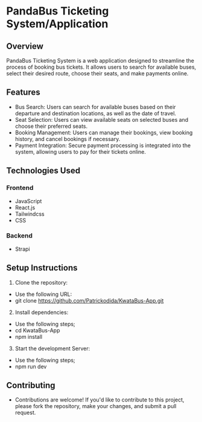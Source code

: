 # PandaBus Ticketing System/Application

## Overview

PandaBus Ticketing System is a web application designed to streamline the process of booking bus tickets. It allows users to search for available buses, select their desired route, choose their seats, and make payments online.

## Features

- Bus Search: Users can search for available buses based on their departure and destination locations, as well as the date of travel.
- Seat Selection: Users can view available seats on selected buses and choose their preferred seats.
- Booking Management: Users can manage their bookings, view booking history, and cancel bookings if necessary.
- Payment Integration: Secure payment processing is integrated into the system, allowing users to pay for their tickets online.

## Technologies Used

### Frontend

- JavaScript
- React.js
- Tailwindcss
- CSS

### Backend

- Strapi

## Setup Instructions

1. Clone the repository:

- Use the following URL:
- git clone https://github.com/Patrickodida/KwataBus-App.git

2. Install dependencies:

- Use the following steps;
- cd KwataBus-App
- npm install

3. Start the development Server:

- Use the following steps;
- npm run dev

## Contributing

- Contributions are welcome! If you'd like to contribute to this project, please fork the repository, make your changes, and submit a pull request.
